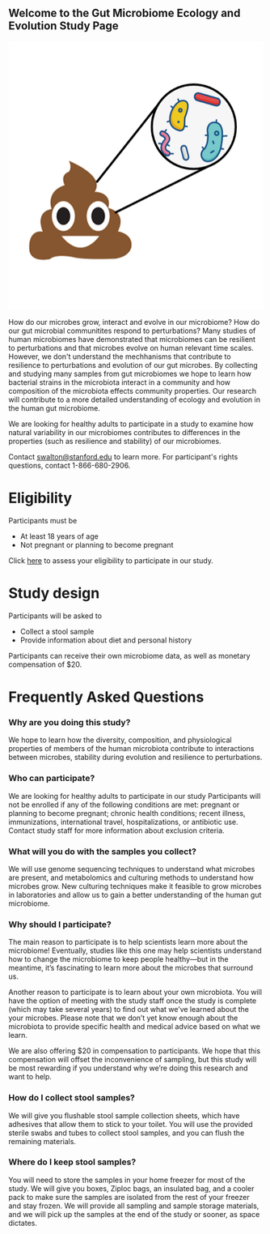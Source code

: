 ## Welcome to the Gut Microbiome Ecology and Evolution Study Page

![Poop and Microbes](/docs/assets/cutpoop.png)


How do our microbes grow, interact and evolve in our microbiome? How do our gut microbial communitites respond to perturbations?  Many studies of human microbiomes have demonstrated that microbiomes can be resilient to perturbations and that microbes evolve on human relevant time scales. However, we don't understand the mechhanisms that contribute to resilience to perturbations and evolution of our gut microbes. By collecting and studying many samples from gut microbiomes we hope to learn how bacterial strains in the microbiota interact in a community and how composition of the microbiota effects community properties. Our research will contribute to a more detailed understanding of ecology and evolution in the human gut microbiome.

We are looking for healthy adults to participate in a study to examine how natural variability in our microbiomes contributes to differences in the properties (such as resilience and stability) of our microbiomes. 

Contact swalton@stanford.edu to learn more. For participant's rights questions, contact 1-866-680-2906.

# Eligibility

Participants must be

- At least 18 years of age
- Not pregnant or planning to become pregnant

Click [here](url) to assess your eligibility to participate in our study.

# Study design
Participants will be asked to

- Collect a stool sample 
- Provide information about diet and personal history

Participants can receive their own microbiome data, as well as monetary compensation of $20.

# Frequently Asked Questions 

### Why are you doing this study?

We hope to learn how the diversity, composition, and physiological properties of members of the human microbiota contribute to interactions between microbes, stability during evolution and resilience to perturbations. 

### Who can participate?

We are looking for healthy adults to participate in our study Participants will not be enrolled if any of the following conditions are met: pregnant or planning to become pregnant; chronic health conditions; recent illness, immunizations, international travel, hospitalizations, or antibiotic use.
Contact study staff for more information about exclusion criteria.

### What will you do with the samples you collect?

We will use genome sequencing techniques to understand what microbes are present, and metabolomics and culturing methods to understand how microbes grow. New culturing techniques make it feasible to grow microbes in laboratories and allow us to gain a better understanding of the human gut microbiome.

### Why should I participate?

The main reason to participate is to help scientists learn more about the microbiome! Eventually, studies like this one may help scientists understand how to change the microbiome to keep people healthy—but in the meantime, it’s fascinating to learn more about the microbes that surround us.

Another reason to participate is to learn about your own microbiota. You will have the option of meeting with the study staff once the study is complete (which may take several years) to find out what we’ve learned about the your microbes. Please note that we don’t yet know enough about the microbiota to provide specific health and medical advice based on what we learn.

We are also offering $20 in compensation to participants. We hope that this compensation will offset the inconvenience of sampling, but this study will be most rewarding if you understand why we’re doing this research and want to help.

### How do I collect stool samples?

We will give you flushable stool sample collection sheets, which have adhesives that allow them to stick to your toilet. You will use the provided sterile swabs and tubes to collect stool samples, and you can flush the remaining materials.

### Where do I keep stool samples?

You will need to store the samples in your home freezer for most of the study. We will give you boxes, Ziploc bags, an insulated bag, and a cooler pack to make sure the samples are isolated from the rest of your freezer and stay frozen. We will provide all sampling and sample storage materials, and we will pick up the samples at the end of the study or sooner, as space dictates.
```
